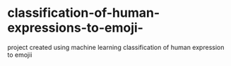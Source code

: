 # classification-of-human-expressions-to-emoji-
project created using machine learning classification of human expression to emojii 
